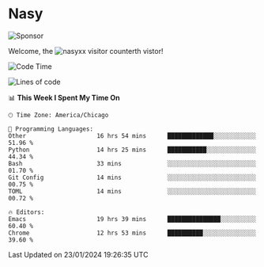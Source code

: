 # Nasy

<!--
<p align="center">
<img height="200" src="https://github-readme-stats.vercel.app/api?username=nasyxx&count_private=true&show_icons=true&theme=dracula&include_all_commits=true"/>
<img height="200" src="https://github-readme-stats.vercel.app/api/top-langs/?username=nasyxx&theme=dracula&hide=html,jupyter+notebook&count_private=true&show_icons=true"/>
</p>

  
----------------
-->

![Sponsor](https://img.shields.io/static/v1.svg?label=Sponsor&message=%E2%9D%A4&logo=GitHub&style=flat&color=pink)
 
Welcome, the ![nasyxx visitor counter](https://count.getloli.com/get/@nasyxx?theme=rule34)th vistor!
 
<!--START_SECTION:waka-->
![Code Time](http://img.shields.io/badge/Code%20Time-4%2C257%20hrs%2054%20mins-blue)

![Lines of code](https://img.shields.io/badge/From%20Hello%20World%20I%27ve%20Written-6.3%20million%20lines%20of%20code-blue)

📊 **This Week I Spent My Time On** 

```text
🕑︎ Time Zone: America/Chicago

💬 Programming Languages: 
Other                    16 hrs 54 mins      █████████████░░░░░░░░░░░░   51.96 % 
Python                   14 hrs 25 mins      ███████████░░░░░░░░░░░░░░   44.34 % 
Bash                     33 mins             ░░░░░░░░░░░░░░░░░░░░░░░░░   01.70 % 
Git Config               14 mins             ░░░░░░░░░░░░░░░░░░░░░░░░░   00.75 % 
TOML                     14 mins             ░░░░░░░░░░░░░░░░░░░░░░░░░   00.72 % 

🔥 Editors: 
Emacs                    19 hrs 39 mins      ███████████████░░░░░░░░░░   60.40 % 
Chrome                   12 hrs 53 mins      ██████████░░░░░░░░░░░░░░░   39.60 % 
```


 Last Updated on 23/01/2024 19:26:35 UTC
<!--END_SECTION:waka-->

<!-- ![visitors](https://visitor-badge.laobi.icu/badge?page_id=nasyxx.nasyxx) -->
